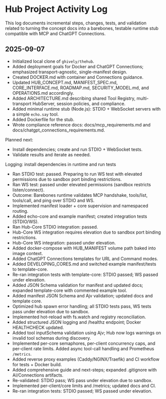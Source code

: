 # Hub Project Activity Log

This log documents incremental steps, changes, tests, and validation related to turning the concept docs into a barebones, testable runtime stub compatible with MCP and ChatGPT Connections.

## 2025-09-07

- Initialized local clone of `ghively/thehub`.
- Added deployment goals for Docker and ChatGPT Connections; emphasized transport-agnostic, single-manifest design.
- Created DOCKER.md with container and Connections guidance.
- Updated HUB_CONCEPT.md, MANIFEST_SPEC.md, CORE_INTERFACE.md, ROADMAP.md, SECURITY_MODEL.md, and OPERATIONS.md accordingly.
- Added ARCHITECTURE.md describing shared Tool Registry, multi-transport HubServer, session policies, and compliance.
- Added minimal runtime stub (Node.js): STDIO + WebSocket servers with a simple `echo.say` tool.
- Added Dockerfile for the stub.
- Wrote compliance reference docs: docs/mcp_requirements.md and docs/chatgpt_connections_requirements.md.

Planned next:
- Install dependencies; create and run STDIO + WebSocket tests.
- Validate results and iterate as needed.

Logging: install dependencies in runtime and run tests

- Ran STDIO test: passed. Preparing to run WS test with elevated permissions due to sandbox port binding restrictions.
- Ran WS test: passed under elevated permissions (sandbox restricts listen/connect).
- Outcome: Barebones runtime validates MCP handshake, tools/list, tools/call, and ping over STDIO and WS.
- Implemented manifest loader + core supervision and namespaced routing.
- Added echo-core and example manifest; created integration tests (STDIO/WS).
- Ran Hub-Core STDIO integration: passed.
- Hub-Core WS integration requires elevation due to sandbox port binding restrictions.
- Hub-Core WS integration: passed under elevation.
- Added docker-compose with HUB_MANIFEST volume path baked into image context.
- Added ChatGPT Connections templates for URL and Command modes.
- Added DEVELOPING_CORES.md and switched example manifest/tests to template-core.
- Re-ran integration tests with template-core: STDIO passed; WS passed under elevation.
- Added JSON Schema validation for manifest and updated docs; expanded template-core with commented example tool.
- Added manifest JSON Schema and Ajv validation; updated docs and template core.
- Optimized hub spawn error handling; all STDIO tests pass, WS tests pass under elevation due to sandbox.
- Implemented hot-reload with fs.watch and registry reconciliation.
- Added structured JSON logging and /healthz endpoint; Docker HEALTHCHECK updated.
- Added tool inputSchema validation using Ajv; Hub now logs warnings on invalid tool schemas during discovery.
- Implemented per-core semaphores, per-client concurrency caps, and per-client rate limits. Added async tool-call handling and Prometheus `/metrics`.
- Added reverse proxy examples (Caddy/NGINX/Traefik) and CI workflow for tests + Docker build.
- Added comprehensive guide and next-steps; expanded .gitignore with AI/Connections artifacts.
- Re-validated: STDIO pass; WS pass under elevation due to sandbox.
- Implemented per-client/core limits and /metrics; updated docs and CI.
- Re-ran integration tests: STDIO passed; WS passed under elevation.
